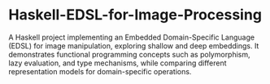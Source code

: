 # Haskell-EDSL-for-Image-Processing
A Haskell project implementing an Embedded Domain-Specific Language (EDSL) for image manipulation, exploring shallow and deep embeddings. It demonstrates functional programming concepts such as polymorphism, lazy evaluation, and type mechanisms, while comparing different representation models for domain-specific operations.
